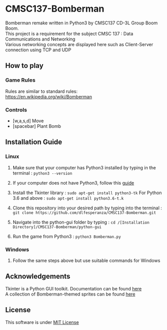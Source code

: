 # CMSC137-Bomberman

Bomberman remake written in Python3 by CMSC137 CD-3L Group Boom Boom. <br />
This project is a requirement for the subject CMSC 137 : Data Communications and Networking <br />
Various networking concepts are displayed here such as Client-Server connection using TCP and UDP
 
## How to play

### Game Rules
Rules are similar to standard rules: https://en.wikipedia.org/wiki/Bomberman

### Controls
- [w,a,s,d] Move
- [spacebar] Plant Bomb

## Installation Guide
### Linux
1. Make sure that your computer has Python3 installed by 
    typing in the terminal : `python3 --version`

2. If your computer does not have Python3, follow this [guide](https://docs.python-guide.org/starting/install3/linux/)
3. Install the Tkinter library : `sudo apt-get install python3-tk`
    For Python 3.6 and above : `sudo apt-get install python3.6-t.k`
    
4. Clone this repository into your desired path by typing
    into the terminal : `git clone https://github.com/dlfesperanza/CMSC137-Bomberman.git`
    
5. Navigate into the python-gui folder by typing : `cd /[Installation Directory]/CMSC137-Bomberman/python-gui`
6. Run the game from Python3 : `python3 Bomberman.py`

### Windows
1. Follow the same steps above but use suitable commands for Windows

## Acknowledgements
Tkinter is a Python GUI toolkit. Documentation can be found [here](https://docs.python.org/3/library/tk.html) </br>
A collection of Bomberman-themed sprites can be found [here](https://www.spriters-resource.com/snes/sbomber5/)

## License
This software is under [MIT License](LICENSE.md)
